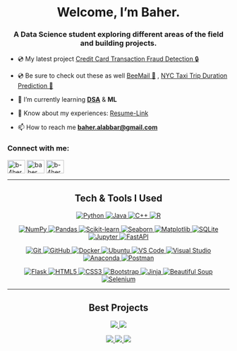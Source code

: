 <h1 align="center">Welcome, I’m Baher.</h1>
<h3 align="center">A Data Science student exploring different areas of the field and building projects.</h3>

- 💿 My latest project [Credit Card Transaction Fraud Detection 🔒](https://github.com/b-4her/credit-card-fraud-detection)

- 💿 Be sure to check out these as well [BeeMail 🐝](https://github.com/b-4her/BeeMail) ,  [NYC Taxi Trip Duration Prediction 🚕](https://github.com/b-4her/nyc-taxi-trip-duration-api) 

- 🌱 I’m currently learning <a href="https://leetcode.com/u/b-4her/">**DSA**</a> & **ML**
 
- 📄 Know about my experiences: [Resume-Link](https://drive.google.com/drive/folders/1vHEZtsZFUsoq3CnRv_mm8bIxFbkgkgEd?usp=sharing)
 
- 📫 How to reach me **baher.alabbar@gmail.com**
  

<h3 align="left">Connect with me:</h3>
<p align="left">
<a href="https://linkedin.com/in/b-4her" target="blank"><img align="center" src="https://raw.githubusercontent.com/rahuldkjain/github-profile-readme-generator/master/src/images/icons/Social/linked-in-alt.svg" alt="b-4her" height="30" width="40" /></a>
<a href="https://www.youtube.com/@b-4her" target="blank"><img align="center" src="https://raw.githubusercontent.com/rahuldkjain/github-profile-readme-generator/master/src/images/icons/Social/youtube.svg" alt="baher alabbar" height="30" width="40" /></a>
<a href="https://www.leetcode.com/b-4her" target="blank"><img align="center" src="https://raw.githubusercontent.com/rahuldkjain/github-profile-readme-generator/master/src/images/icons/Social/leet-code.svg" alt="b-4her" height="30" width="40" /></a>
</p>

---

<h2 align="center">Tech & Tools I Used</h2>

<p align="center">
  <!-- Languages -->
  <a href="https://www.python.org" target="_blank" rel="noreferrer">
    <img src="https://img.shields.io/badge/Python-3776AB?style=for-the-badge&logo=python&logoColor=white" alt="Python" />
  </a>
  <a href="https://www.java.com" target="_blank" rel="noreferrer">
    <img src="https://img.shields.io/badge/java-%23ED8B00.svg?&style=for-the-badge&logo=java&logoColor=white" alt="Java" />
  </a>
  <a href="https://cplusplus.com/" target="_blank" rel="noreferrer">
    <img src="https://img.shields.io/badge/C%2B%2B-00599C?style=for-the-badge&logo=c%2B%2B&logoColor=white" alt="C++" />
  </a>
  <a href="https://www.r-project.org/" target="_blank" rel="noreferrer">
    <img src="https://img.shields.io/badge/R-276DC3?style=for-the-badge&logo=r&logoColor=white" alt="R" />
  </a>
</p>

<p align="center">
  <!-- Data Science Tools -->
  <a href="https://numpy.org/" target="_blank" rel="noreferrer">
    <img src="https://img.shields.io/badge/NumPy-013243?style=for-the-badge&logo=numpy&logoColor=white" alt="NumPy" />
  </a>
  <a href="https://pandas.pydata.org/" target="_blank" rel="noreferrer">
    <img src="https://img.shields.io/badge/Pandas-150458?style=for-the-badge&logo=pandas&logoColor=white" alt="Pandas" />
  </a>
  <a href="https://scikit-learn.org/" target="_blank" rel="noreferrer">
    <img src="https://img.shields.io/badge/scikit--learn-F7931E?style=for-the-badge&logo=scikit-learn&logoColor=white" alt="Scikit-learn" />
  </a>
  <a href="https://seaborn.pydata.org/" target="_blank" rel="noreferrer">
    <img src="https://img.shields.io/badge/Seaborn-3776AB?style=for-the-badge&logo=seaborn&logoColor=white" alt="Seaborn" />
  </a>
  <a href="https://matplotlib.org/" target="_blank" rel="noreferrer">
    <img src="https://img.shields.io/badge/Matplotlib-11557C?style=for-the-badge&logo=matplotlib&logoColor=white" alt="Matplotlib" />
  </a>
  <a href="https://www.sqlite.org/" target="_blank" rel="noreferrer">
    <img src="https://img.shields.io/badge/SQLite-003B57?style=for-the-badge&logo=sqlite&logoColor=white" alt="SQLite" />
  </a>
  <a href="https://jupyter.org/" target="_blank" rel="noreferrer">
    <img src="https://img.shields.io/badge/Jupyter-F37626?style=for-the-badge&logo=jupyter&logoColor=white" alt="Jupyter" />
  </a>
  <a href="https://fastapi.tiangolo.com/" target="_blank" rel="noreferrer">
    <img src="https://img.shields.io/badge/FastAPI-009688?style=for-the-badge&logo=fastapi&logoColor=white" alt="FastAPI" />
  </a>
</p>

<p align="center">
  <!-- Development Tools -->
  <a href="https://git-scm.com/" target="_blank" rel="noreferrer">
    <img src="https://img.shields.io/badge/Git-F05032?style=for-the-badge&logo=git&logoColor=white" alt="Git" />
  </a>
  <a href="https://github.com/" target="_blank" rel="noreferrer">
    <img src="https://img.shields.io/badge/GitHub-181717?style=for-the-badge&logo=github&logoColor=white" alt="GitHub" />
  </a>
  <a href="https://www.docker.com/" target="_blank" rel="noreferrer">
    <img src="https://img.shields.io/badge/Docker-2496ED?style=for-the-badge&logo=docker&logoColor=white" alt="Docker" />
  </a>
  <a href="https://ubuntu.com/" target="_blank" rel="noreferrer">
    <img src="https://img.shields.io/badge/Ubuntu-E95420?style=for-the-badge&logo=ubuntu&logoColor=white" alt="Ubuntu" />
  </a>
  <a href="https://code.visualstudio.com/" target="_blank" rel="noreferrer">
    <img src="https://img.shields.io/badge/VS%20Code-007ACC?style=for-the-badge&logo=visual-studio-code&logoColor=white" alt="VS Code" />
  </a>
  <a href="https://visualstudio.microsoft.com/" target="_blank" rel="noreferrer">
    <img src="https://img.shields.io/badge/Visual%20Studio-5C2D91?style=for-the-badge&logo=visual-studio&logoColor=white" alt="Visual Studio" />
  </a>
  <a href="https://www.anaconda.com/" target="_blank" rel="noreferrer">
    <img src="https://img.shields.io/badge/Anaconda-44A833?style=for-the-badge&logo=anaconda&logoColor=white" alt="Anaconda" />
  <a href="https://www.postman.com/" target="_blank" rel="noreferrer">
    <img src="https://img.shields.io/badge/Postman-FF6C37?style=for-the-badge&logo=postman&logoColor=white" alt="Postman" />
  </a>

<p align="center">
  <!-- Web & Frameworks -->
  <a href="https://flask.palletsprojects.com/" target="_blank" rel="noreferrer">
    <img src="https://img.shields.io/badge/Flask-000000?style=for-the-badge&logo=flask&logoColor=white" alt="Flask" />
  </a>
  <a href="https://developer.mozilla.org/en-US/docs/Web/HTML" target="_blank" rel="noreferrer">
    <img src="https://img.shields.io/badge/HTML5-E34F26?style=for-the-badge&logo=html5&logoColor=white" alt="HTML5" />
  </a>
  <a href="https://developer.mozilla.org/en-US/docs/Web/CSS" target="_blank" rel="noreferrer">
    <img src="https://img.shields.io/badge/CSS3-1572B6?style=for-the-badge&logo=css3&logoColor=white" alt="CSS3" />
  </a>
  <a href="https://getbootstrap.com/" target="_blank" rel="noreferrer">
    <img src="https://img.shields.io/badge/Bootstrap-7952B3?style=for-the-badge&logo=bootstrap&logoColor=white" alt="Bootstrap" />
  </a>
  <a href="https://jinja.palletsprojects.com/" target="_blank" rel="noreferrer">
    <img src="https://img.shields.io/badge/Jinja-000000?style=for-the-badge&logo=jinja&logoColor=white" alt="Jinja" />
  </a>
  <a href="https://www.crummy.com/software/BeautifulSoup/" target="_blank" rel="noreferrer">
    <img src="https://img.shields.io/badge/Beautiful%20Soup-4B4B4B?style=for-the-badge&logo=beautifulsoup&logoColor=white" alt="Beautiful Soup" />
  </a>
  <a href="https://www.selenium.dev/" target="_blank" rel="noreferrer">
    <img src="https://img.shields.io/badge/Selenium-43B02A?style=for-the-badge&logo=selenium&logoColor=white" alt="Selenium" />
  </a>

---

<div align="center">

## Best Projects

  <p>
    <a href="https://github.com/b-4her/credit-card-fraud-detection">
      <img src="https://github-readme-stats.vercel.app/api/pin/?username=b-4her&repo=credit-card-fraud-detection&theme=dark">
    </a>
    <a href="https://github.com/b-4her/nyc-taxi-trip-duration-api">
      <img src="https://github-readme-stats.vercel.app/api/pin/?username=b-4her&repo=nyc-taxi-trip-duration-api&theme=dark">
    </a>
  </p>
  <p>
    <a href="https://github.com/b-4her/BeeMail">
      <img src="https://github-readme-stats.vercel.app/api/pin/?username=b-4her&repo=BeeMail&theme=dark">
    </a>
    <a href="https://github.com/b-4her/educational-management-system">
      <img src="https://github-readme-stats.vercel.app/api/pin/?username=b-4her&repo=educational-management-system&theme=dark">
    </a>
    <a href="https://github.com/b-4her/sparse-array-matrix">
      <img src="https://github-readme-stats.vercel.app/api/pin/?username=b-4her&repo=sparse-array-matrix&theme=dark">
    </a>


